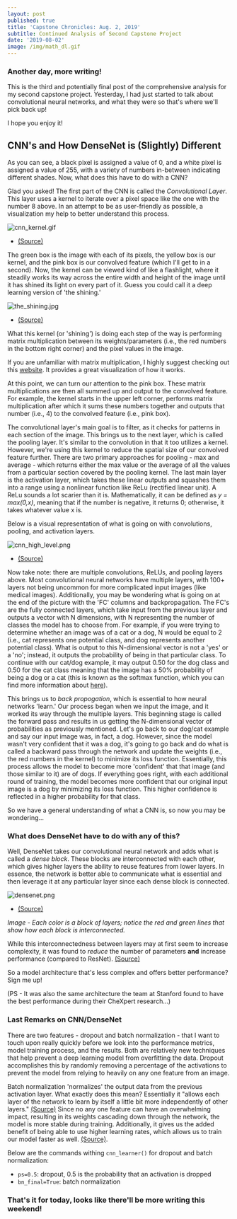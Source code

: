 ```yaml
---
layout: post
published: true
title: 'Capstone Chronicles: Aug. 2, 2019'
subtitle: Continued Analysis of Second Capstone Project
date: '2019-08-02'
image: /img/math_dl.gif
---
```

### Another day, more writing!
This is the third and potentially final post of the comprehensive analysis for my second capstone project. Yesterday, I had just started to talk about convolutional neural networks, and what they were so that's where we'll pick back up! 

I hope you enjoy it!

## CNN's and How DenseNet is (Slightly) Different

As you can see, a black pixel is assigned a value of 0, and a white pixel is assigned a value of 255, with a variety of numbers in-between indicating different shades. Now, what does this have to do with a CNN?

Glad you asked! The first part of the CNN is called the _Convolutional Layer_. This layer uses a kernel to iterate over a pixel space like the one with the number 8 above. In an attempt to be as user-friendly as possible, a visualization my help to better understand this process.

![cnn_kernel.gif](/img/cnn_kernel.gif)
- [(Source)](https://hackernoon.com/visualizing-parts-of-convolutional-neural-networks-using-keras-and-cats-5cc01b214e59)

The green box is the image with each of its pixels, the yellow box is our kernel, and the pink box is our convolved feature (which I'll get to in a second). Now, the kernel can be viewed kind of like a flashlight, where it steadily works its way across the entire width and height of the image until it has shined its light on every part of it. Guess you could call it a deep learning version of 'the shining.' 

![the_shining.jpg](/img/the_shining.jpg)
- [(Source)](https://www.amazon.com/Shining-POSTER-Movie-11-Inches/dp/B00KK6JLZY)

What this kernel (or 'shining') is doing each step of the way is performing matrix multiplication between its weights/parameters (i.e., the red numbers in the bottom right corner) and the pixel values in the image.

If you are unfamiliar with matrix multiplication, I highly suggest checking out this [website](http://matrixmultiplication.xyz/). It provides a great visualization of how it works. 

At this point, we can turn our attention to the pink box. These matrix multiplications are then all summed up and output to the convolved feature. For example, the kernel starts in the upper left corner, performs matrix multiplication after which it sums these numbers together and outputs that number (i.e., 4) to the convolved feature (i.e., pink box).

The convolutional layer's main goal is to filter, as it checks for patterns in each section of the image. This brings us to the next layer, which is called the pooling layer. It's similar to the convolution in that it too utilizes a kernel. However, we're using this kernel to reduce the spatial size of our convolved feature further. There are two primary approaches for pooling - max and average - which returns either the max value or the average of all the values from a particular section covered by the pooling kernel. The last main layer is the activation layer, which takes these linear outputs and squashes them into a range using a nonlinear function like ReLu (rectified linear unit). A ReLu sounds a lot scarier than it is. Mathematically, it can be defined as _y = max(0,x)_, meaning that if the number is negative, it returns 0; otherwise, it takes whatever value x is. 

Below is a visual representation of what is going on with convolutions, pooling, and activation layers. 

![cnn_high_level.png](/img/cnn_high_level.png)
- [(Source)](https://media.springernature.com/original/springer-static/image/art%3A10.1007%2Fs13244-018-0639-9/MediaObjects/13244_2018_639_Fig1_HTML.png)

Now take note: there are multiple convolutions, ReLUs, and pooling layers above. Most convolutional neural networks have multiple layers, with 100+ layers not being uncommon for more complicated input images (like medical images). Additionally, you may be wondering what is going on at the end of the picture with the 'FC' columns and backpropagation. The FC's are the fully connected layers, which take input from the previous layer and outputs a vector with N dimensions, with N representing the number of classes the model has to choose from. For example, if you were trying to determine whether an image was of a cat or a dog, N would be equal to 2 (i.e., cat represents one potential class, and dog represents another potential class). What is output to this N-dimensional vector is not a 'yes' or a 'no'; instead, it outputs the probability of being in that particular class. To continue with our cat/dog example, it may output 0.50 for the dog class and 0.50 for the cat class meaning that the image has a 50% probability of being a dog or a cat (this is known as the softmax function, which you can find more information about [here](https://en.wikipedia.org/wiki/Softmax_function)). 

This brings us to _back propogation_, which is essential to how neural networks 'learn.' Our process began when we input the image, and it worked its way through the multiple layers. This beginning stage is called the forward pass and results in us getting the N-dimensional vector of probabilities as previously mentioned. Let's go back to our dog/cat example and say our input image was, in fact, a dog. However, since the model wasn't very confident that it was a dog, it's going to go back and do what is called a backward pass through the network and update the weights (i.e., the red numbers in the kernel) to minimize its loss function. Essentially, this process allows the model to become more 'confident' that that image (and those similar to it) are of dogs. If everything goes right, with each additional round of training, the model becomes more confident that our original input image is a dog by minimizing its loss function. This higher confidence is reflected in a higher probability for that class. 

So we have a general understanding of what a CNN is, so now you may be wondering...

### What does DenseNet have to do with any of this?

Well, DenseNet takes our convolutional neural network and adds what is called a _dense block_. These blocks are interconnected with each other, which gives higher layers the ability to reuse features from lower layers. In essence, the network is better able to communicate what is essential and then leverage it at any particular layer since each dense block is connected. 

![densenet.png](/img/densenet.png)
- [(Source)](https://arxiv.org/pdf/1608.06993.pdf)

_Image - Each color is a block of layers; notice the red and green lines that show how each block is interconnected._

While this interconnectedness between layers may at first seem to increase complexity, it was found to _reduce_ the number of parameters __and__ increase performance (compared to ResNet). [(Source)](https://www.jeremyjordan.me/convnet-architectures/#densenet)

So a model architecture that's less complex and offers better performance? Sign me up!

(PS - It was also the same architecture the team at Stanford found to have the best performance during their CheXpert research...)

### Last Remarks on CNN/DenseNet

There are two features - dropout and batch normalization - that I want to touch upon really quickly before we look into the performance metrics, model training process, and the results. Both are relatively new techniques that help prevent a deep learning model from overfitting the data. Dropout accomplishes this by randomly removing a percentage of the activations to prevent the model from relying to heavily on any one feature from an image. 

Batch normalization 'normalizes' the output data from the previous activation layer. What exactly does this mean? Essentially it "allows each layer of the network to learn by itself a little bit more independently of other layers." [(Source)](https://towardsdatascience.com/batch-normalization-in-neural-networks-1ac91516821c) Since no any one feature can have an overwhelming impact, resulting in its weights cascading down through the network, the model is more stable during training. Additionally, it gives us the added benefit of being able to use higher learning rates, which allows us to train our model faster as well. [(Source)](http://wiki.fast.ai/index.php/Lesson_3_Notes#Batch_Normalization). 

Below are the commands withing `cnn_learner()` for dropout and batch normalization:

- `ps=0.5`: dropout, 0.5 is the probability that an activation is dropped
- `bn_final=True`: batch normalization

### That's it for today, looks like there'll be more writing this weekend!
